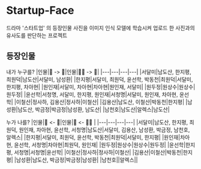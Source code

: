 # Startup-Face
드라마 '스타트업' 의 등장인물 사진을 이미지 인식 모델에 학습시켜 업로드 한 사진과의 유사도를 판단하는 프로젝트

## 등장인물
내가 누구를? 
|인물|🙆 -> 🧡|인물|🙆‍♂ -> 🧡|
|---|---|---|---|
|서달미|남도산, 한지평, 최원덕|남도산|서달미, 남성환|
|한지평|서달미, 최원덕, 윤선학, 박동천|최원덕|서달미, 한지평, 차아현|
|원인재|서달미, 차아현|차아현|원인재, 서달미|
|원두정|원상수|원상수|원두정|
|윤선학|서청명, 서달미, 한지평, 원인재|서청명|서달미, 원인재, 차아현, 윤선학|
|이철산|정사하, 김용산|정사하|이철산|
|김용산|남도산, 이철산|박동천|한지평|
|남성환|남도산, 박금정|박금정|남성환, 남도산|
|남천호|남도산|알렉스|남도산|

누가 나를?
|인물|🧡 <- 🙆|인물|🧡 <- 🙆‍♂ |
|---|---|---|---|
|서달미|남도산, 한지평, 최원덕, 원인재, 차아현, 윤선학, 서청명|남도산|서달미, 김용산, 남성환, 박금정, 남천호, 알렉스|
|한지평|서달미, 최원덕, 윤선학, 박동천|최원덕|서달미, 한지평|
|원인재|차아현, 윤선학, 서청명|차아현|최원덕, 원인재|
|원두정|원상수|원상수|원두정|
|윤선학|한지평, 서청명|서청명|윤선학|
|이철산|정사하|정사하|이철산|
|김용산|이철산|박동천|한지평|
|남성환|남도산, 박금정|박금정|남성환|
|남천호||알렉스||
